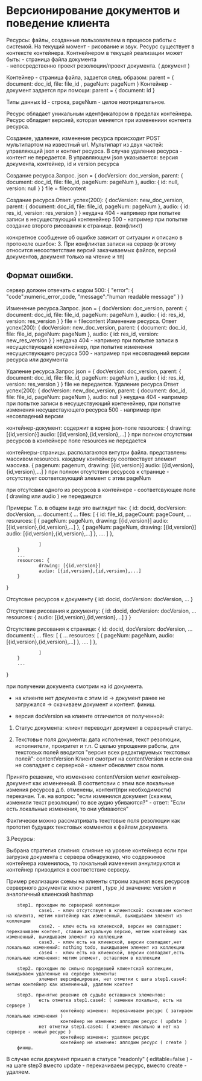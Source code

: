 Версионирование документов и поведение клиента
================================

Ресурсы: файлы, созданные пользователем в процессе работы с системой. На текущий момент - рисование и звук. 
Ресурс существует в контексте контейнера. 
Контнейнером в текущей реализации может быть: 
        - страница файла документа   
        - непосредственно проект резолюции/проект документа. ( документ ) 

Контейнер - страница файла, задается след. образом: 
        parent = { document: doc_id, file: file_id , pageNum: pageNum } 
Контейнер - документ задается при помощи: 
        parent = { document: id } 

Типы данных 
id - строка, pageNum - целое неотрицательное. 

Ресурс обладает уникальным идентфикатором в пределах контейнера. 
Ресурс обладает версией, которая меняется при изменениии контента ресурса. 


Создание, удаление, изменение ресурса происходит POST мультипартом на известный url. Мультипарт из двух частей: управляющий json и контент ресурса. В случае удаление ресурса - контент не передается. В управляющем json указывается: версия документа, контейнер, id и version ресурса 
        
Создание ресурса.Запрос. 
json = { 
        docVersion: doc_version, 
        parent: { 
                document: doc_id, 
                file: file_id, 
                pageNum: pageNum 
                }, 
        audio: { 
                id: null, 
                version: null 
        } 
} 
file = filecontent 

Создание ресурса.Ответ. 
успех(200): 
{ 
        docVersion: new_doc_version, 
        parent: { 
                document: doc_id, 
                file: file_id, 
                pageNum: pageNum 
        }, 
        audio: { 
                id: res_id, 
                version: res_version 
        } 
} 
неудача 
        404 - например при попытке записи в несуществующий контенейнер 
        500 - например при попытке создание второго рисования к странице. (конфликт) 

конкретное сообщение об ошибке зависит от ситуации и описано в протоколе ошибок: 
3. При конфликтах записи на сервер (к этому относится несоответствие
версий закачиваемых файлов, версий документов, документ только на
чтение и тп)

Формат ошибки.
-------------------------------
сервер должен отвечать с кодом 500:
{
                "error":
                {
                                 "code":numeric_error_code,
                                 "message":"human readable message"
                }
} 


Изменение ресурса.Запрос. 
json = { 
        docVersion: doc_version, 
        parent: { 
                document: doc_id, 
                file: file_id, 
                pageNum: pageNum 
                }, 
        audio: { 
                id: res_id, 
                version: res_version 
        } 
} 
file = filecontent 
Изменение ресурса. Ответ 
успех(200): 
{ 
        docVersion: new_doc_version, 
        parent: { 
                document: doc_id, 
                file: file_id, 
                pageNum: pageNum 
        }, 
        audio: { 
                id: res_id, 
                version: new_res_version 
        } 
} 
неудача 
        404 - например при попытке записи в несуществующий контенейнер, при попытке изменения несуществующего ресурса 
        500 - например при несовпадений версии ресурса или документа 
                
Удаление ресурса.Запрос 
json = { 
        docVersion: doc_version, 
        parent: { 
                document: doc_id, 
                file: file_id, 
                pageNum: pageNum 
                }, 
                audio: { 
                        id: res_id, 
                        version: res_version 
                } 
} 
file не передается. 
Удаление ресурса.Ответ 
успех(200): 
{ 
        docVersion: new_doc_version, 
        parent: { 
                document: doc_id, 
                file: file_id, 
                pageNum: pageNum 
        }, 
        audio: null 
} 
неудача 
        404 - например при попытке записи в несуществующий контенейнер, при попытке изменения несуществующего ресурса 
        500 - например при несовпадений версии 


контейнер-документ: содержит в корне json-поле resources: 
{ 
        drawing: [{id,version}] 
        audio: [{id,version},{id,version},...] 
} 
при полном отсутствии ресурсов в контейнере поле resources не передается 

контейнеры-страницы. располагаются внтутри файла. представлены массивом resources. каждому контейнеру соотвествует элемент массива. 
{ 
        pagenum: pagenum, 
        drawing: [{id,version}] 
        audio: [{id,version},{id,version},...] 
} 
при полном отсутствии ресурсов к странице - отсутствует соответсвующий элемент с этим pageNum 

при отсутсвии одного из ресурсов в контейнере - соответсвующее поле ( drawing или audio ) не передаецтся 


Примеры: 
Т.о. в общем виде это выглядит так: 
{ 
        id: docid, 
        docVersion: docVersion, 
        ... 
        document:{ 
                ... 
                files: [ 
                        { 
                                id: file_id, 
                                pageCount: pageCount, 
                                ... 
                                resources: [ 
                                        { 
                                                pageNum: pageNum, 
                                                drawing: [{id,version}] 
                                                audio: [{id,version},{id,version},...] 
                                        }, 
                                        { 
                                                pageNum: pageNum, 
                                                drawing: [{id,version}] 
                                                audio: [{id,version},{id,version},...] 
                                        }, 
                                        .... 
                                ] 
                        }, 
                        
                ] 
        } 
        ... 
        resources: { 
                drawing: [{id,version}] 
                audio: [{id,version},{id,version},...] 
        } 
} 

Отсутcвие ресурсов к документу 
{ 
        id: docid, 
        docVersion: docVersion, 
        ... 
} 

Отсутствие рисования к документу: 
{ 
        id: docid, 
        docVersion: docVersion, 
        ... 
        resources: { 
                audio: [{id,version},{id,version},...] 
        } 
} 

Отсутствие рисования к странице: 
{ 
        id: docid, 
        docVersion: docVersion, 
        ... 
        document:{ 
                ... 
                files: [ 
                        { 
                                ... 
                                resources: [ 
                                        { 
                                                pageNum: pageNum, 
                                                audio: [{id,version},{id,version},...] 
                                        }, 
                                        .... 
                                ] 
                        }, 
                        
                ] 
        } 
        ... 
} 



при получении документа смотрим на id документа. 
 - на клиенте нет документа с этим id -> документ ранее не загружался -> скачиваем документ и контент. финиш. 

 - версия docVersion на клиенте отличается от полученной: 

1. Статус документа: 
клиент переводит документ в серверный статус. 

2. Текстовые поля документа: 
дата исполнения, текст резолюции, исполнители, проиритет и т.п. 
С целью упрощения работы, для текстовых полей вводится "версия всех редактируемых текстовых полей": contentVersion 
Клиент смотрит на contentVersion и если она не совпадает с серверной - клиент обновляет свои поля. 

Принято решение, что изменение contentVersion метит контейнер-документ как измененный. В соответсвии с этим все локальные измения ресурсов д.б. отменены, контент(при необходимости) перекачан. Т.е. на вопрос: "если изменился документ (скажем, изменили текст резолюции) то все аудио убиваются?" - ответ: "Если есть локальные изменения, то они убиваются" 

Фактически можно рассматривать текстовые поля резолюции как прототип будущих текстовых комментов к файлам документа. 


3.Ресурсы: 

Выбрана стратегия слияния: слияние на уровне контейнера 
если при загрузке документа с сервера обнаружено, что содержимое контейнера изменилось, то локальный изменения аннулируются и контейнер приводится в соответствие серверу. 

Пример реализации схемы на клиенты 
         строим хэшмэп всех ресурсов серверного документа: 
                ключ: parent , type ,id 
                значение: version 
        и аналогичный клиенский hashmap 
        
        step1. проходим по серверной коллекции 
                case1. - ключ отсутствует в клиентской: скачиваем контент на клиента, метим контейнер как измененный, выкидываем элемент из коллекции 
                case2. - ключ есть на клиенской, версии не совпадают: перекачиваем контент, ставим актуальную версию, метим контейнер как измененный, выкидываем элемент из коллекции 
                case3. - ключ есть на клиенской, версии совпадают,нет локальных изменений: nothing todo, выкидываем элемент из коллекции 
                case4 -  ключ есть на клиенской, версии совпадают,есть локальные изменения: метим элемент, оставляем в коллекции 
                
        step2. проходим по сильно поредевшей клиентской коллекции, выкидываем удаленные на сервере элементы: 
                элемент версифицирован, нет отметки с шага step1.case4: метим контейнер как измененный, удаляем контент 
        
        step3. принятие решение об судьбе оставшихся элементов: 
                есть отметка step1.case4: ( изменен локально, есть на сервере ) 
                        контейнер изменен: перекачиваем ресурс ( затираем локальные изменения ) 
                        контейнер не изменен: аплодим ресурс ( update ) 
                нет отметки step1.case4: ( изменен локально и нет на сервере - новый ресурс ) 
                        контейнер изменен: удаляем ресурс 
                        контейнер не изменен: аплодим ресурс ( create ) 
        финиш. 

В случае если документ пришел в статусе "readonly" ( editable=false ) - на шаге step3 вместо update - перекачиваем ресурс, вместо create - удаляем.